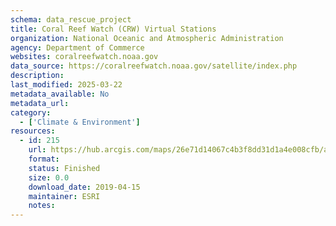 ```yaml
---
schema: data_rescue_project 
title: Coral Reef Watch (CRW) Virtual Stations
organization: National Oceanic and Atmospheric Administration
agency: Department of Commerce
websites: coralreefwatch.noaa.gov
data_source: https://coralreefwatch.noaa.gov/satellite/index.php
description: 
last_modified: 2025-03-22
metadata_available: No
metadata_url: 
category:
  - ['Climate & Environment'] 
resources:
  - id: 215
    url: https://hub.arcgis.com/maps/26e71d14067c4b3f8dd31d1a4e008cfb/about
    format: 
    status: Finished
    size: 0.0
    download_date: 2019-04-15
    maintainer: ESRI
    notes: 
---
```

